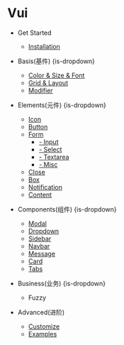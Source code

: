 # Vui

* Get Started
  * [Installation](/)

* Basis(基件) {is-dropdown}
  * [Color & Size & Font](basis/color_size.md)
  * [Grid & Layout](basis/layout.md)
  * [Modifier](basis/modifiers.md)

* Elements(元件) {is-dropdown}
  * [Icon](elements/icon.md)
  * [Button](elements/buttons.md)
  * [Form](elements/form.md)
    * [- Input](elements/input.md)
    * [- Select](elements/select.md)
    * [- Textarea](elements/textarea.md)
    * [- Misc](elements/form_misc.md)
  * [Close](elements/close.md)
  * [Box](elements/box.md)
  * [Notification](elements/notifications.md)
  * [Content](elements/content.md)

* Components(组件) {is-dropdown}
  * [Modal](components/modal.md)
  * [Dropdown](components/dropdown.md)
  * [Sidebar](components/sidebar.md)
  * [Navbar](components/navbar.md)
  * [Message](components/message.md)
  * [Card](components/card.md)
  * [Tabs](components/tab.md)

* Business(业务) {is-dropdown}
  * Fuzzy

* Advanced(进阶)
  * [Customize](customize.md)
  * [Examples](examples.md)

<style lang="scss">
  @import url("https://cdn.bootcss.com/animate.css/3.5.2/animate.css");
  @import url("https://maxcdn.bootstrapcdn.com/font-awesome/4.7.0/css/font-awesome.min.css");
  @import url("https://at.alicdn.com/t/font_299456_81qcthgrkonu3di.css");
  @import "~root/scss/vui.scss";
  @import "~docs_lib/common.scss";
</style>